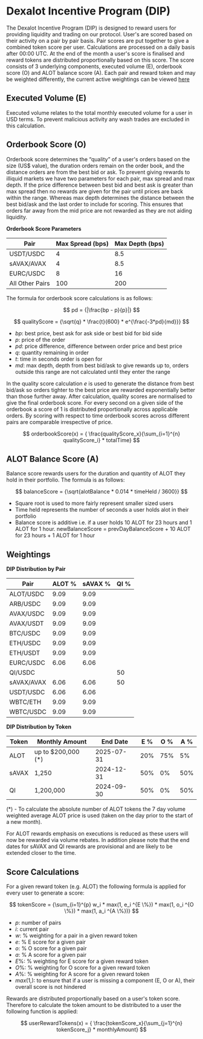 # Dexalot Incentive Program (DIP)

The Dexalot Incentive Program (DIP) is designed to reward users for providing liquidity and trading on our protocol. User's are scored based on their activity on a pair by pair basis. Pair scores are put together to give a combined token score per user. Calculations are processed on a daily basis after 00:00 UTC. At the end of the month a user's score is finalised and reward tokens are distributed proportionally based on this score. The score consists of 3 underlying components, executed volume (E), orderbook score (O) and ALOT balance score (A). Each pair and reward token and may be weighted differently, the current active weightings can be viewed [here](/incentives/DIP.md#weightings)

## Executed Volume (E)

Executed volume relates to the total monthly executed volume for a user in USD terms. To prevent malicious activity any wash trades are excluded in this calculation.

## Orderbook Score (O)

Orderbook score determines the “quality” of a user's orders based on the size (US$ value), the duration orders remain on the order book, and the distance orders are from the best bid or ask. To prevent giving rewards to illiquid markets we have two parameters for each pair, max spread and max depth. If the price difference between best bid and best ask is greater than max spread then no rewards are given for the pair until prices are back within the range. Whereas max depth determines the distance between the best bid/ask and the last order to include for scoring. This ensures that orders far away from the mid price are not rewarded as they are not aiding liquidity.

**Orderbook Score Parameters**

| Pair | Max Spread (bps) | Max Depth (bps) |
| ---- | ---------- | --------- |
| USDT/USDC | 4 | 8.5
| sAVAX/AVAX | 4 | 8.5
| EURC/USDC | 8 | 16
| All Other Pairs | 100 | 200

The formula for orderbook score calculations is as follows:

$$ pd = {|\frac{bp - p}{p}|} $$

$$ qualityScore = {\sqrt{q} * \frac{t}{600} * e^{\frac{-3*pd}{md}}} $$

- $bp$: best price, best ask for ask side or best bid for bid side
- $p$: price of the order
- $pd$: price difference, difference between order price and best price
- $q$: quantity remaining in order
- $t$: time in seconds order is open for
- $md$: max depth, depth from best bid/ask to give rewards up to, orders outside this range are not calculated until they enter the range

In the quality score calculation $e$ is used to generate the distance from best bid/ask so orders tighter to the best price are rewarded exponentially better than those further away. After calculation, quality scores are normalised to give the final orderbook score. For every second on a given side of the orderbook a score of 1 is distributed proportionally across applicable orders. By scoring with respect to time orderbook scores across different pairs are comparable irrespective of price.

$$ orderbookScore(x) = { \frac{qualityScore_x}{\sum_{i=1}^{n} qualityScore_i} * totalTime} $$


## ALOT Balance Score (A)

Balance score rewards users for the duration and quantity of ALOT they hold in their portfolio. The formula is as follows:

$$ balanceScore = {\sqrt{alotBalance * 0.014 * timeHeld / 3600}} $$

- Square root is used to more fairly represent smaller sized users
- Time held represents the number of seconds a user holds alot in their portfolio
- Balance score is additive i.e. if a user holds 10 ALOT for 23 hours and 1 ALOT for 1 hour. newBalanceScore = prevDayBalanceScore + 10 ALOT for 23 hours + 1 ALOT for 1 hour


## Weightings

**DIP Distribution by Pair**

| Pair       | ALOT % | sAVAX % | QI % |
| ---------- | ------ | ------- | ---- |
| ALOT/USDC  | 9.09   | 9.09    |      |
| ARB/USDC   | 9.09   | 9.09    |      |
| AVAX/USDC  | 9.09   | 9.09    |      |
| AVAX/USDT  | 9.09   | 9.09    |      |
| BTC/USDC   | 9.09   | 9.09    |      |
| ETH/USDC   | 9.09   | 9.09    |      |
| ETH/USDT   | 9.09   | 9.09    |      |
| EURC/USDC  | 6.06   | 6.06    |      |
| QI/USDC    |        |         | 50   |
| sAVAX/AVAX | 6.06   | 6.06    | 50   |
| USDT/USDC  | 6.06   | 6.06    |      |
| WBTC/ETH   | 9.09   | 9.09    |      |
| WBTC/USDC  | 9.09   | 9.09    |      |


**DIP Distribution by Token**

| Token  | Monthly Amount | End Date | E % | O % | A % |
| ------ | -------------- | -------- | --- | --- | --- |
| ALOT   | up to $200,000 (*) | 2025-07-31 | 20% | 75% | 5%  |
| sAVAX  | 1,250              | 2024-12-31 | 50% | 0%  | 50% |
| QI     | 1,200,000          | 2024-09-30 | 50% | 0%  | 50% |


(*) - To calculate the absolute number of ALOT tokens the 7 day volume weighted average ALOT price is used (taken on the day prior to the start of a new month).

For ALOT rewards emphasis on executions is reduced as these users will now be rewarded via volume rebates. In addition please note that the end dates for sAVAX and QI rewards are provisional and are likely to be extended closer to the time.

## Score Calculations

For a given reward token (e.g. ALOT) the following formula is applied for every user to generate a score:

$$ tokenScore = {\sum_{i=1}^{p} w_i * max(1, e_i ^{E \%}) * max(1, o_i ^{O \%}) * max(1, a_i ^{A \%})} $$

- $p$: number of pairs
- $i$: current pair
- $w$: % weighting for a pair in a given reward token
- $e$: % E score for a given pair
- $o$: % O score for a given pair
- $a$: % A score for a given pair
- $E \%$: % weighting for E score for a given reward token
- $O \%$: % weighting for O score for a given reward token
- $A \%$: % weighting for A score for a given reward token
- $max(1, )$: to ensure that if a user is missing a component (E, O or A), their overall score is not hindered

Rewards are distributed proportionally based on a user's token score. Therefore to calculate the token amount to be distributed to a user the following function is applied:

$$ userRewardTokens(x) = { \frac{tokenScore_x}{\sum_{j=1}^{n} tokenScore_j} * monthlyAmount} $$
